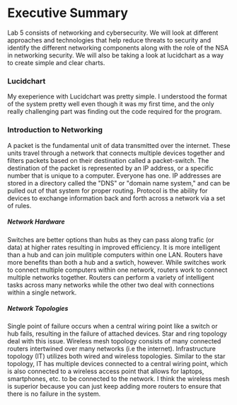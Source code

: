 # Executive Summary
Lab 5 consists of networking and cybersecurity. We will look at different approaches and technologies that help reduce threats to security and identify the different networking components along with the role of the NSA in networking security. We will also be taking a look at lucidchart as a way to create simple and clear charts.
### Lucidchart
My exeperience with Lucidchart was pretty simple. I understood the format of the system pretty well even though it was my first time, and the only really challenging part was finding out the code required for the program.
### Introduction to Networking
A packet is the fundamental unit of data transmitted over the internet. These units travel through a network that connects multiple devices together and filters packets based on their destination called a packet-switch. The destination of the packet is represented by an IP address, or a specific number that is unique to a computer. Everyone has one. IP addresses are stored in a directory called the "DNS" or "domain name system," and can be pulled out of that system for proper routing. Protocol is the ability for devices to exchange information back and forth across a network via a set of rules.
##### Network Hardware
Switches are better options than hubs as they can pass along trafic (or data) at higher rates resulting in improved efficiency. It is more intelligent than a hub and can join mulitiple computers within one LAN. Routers have more benefits than both a hub and a swtich, however. While switches work to connect multiple computers within one network, routers work to connect multiple networks together. Routers can perform a variety of intelligent tasks across many networks while the other two deal with connections within a single network.
##### Network Topologies
Single point of failure occurs when a central wiring point like a switch or hub fails, resulting in the failure of attached devices. Star and ring topology deal with this issue. Wireless mesh topology consists of many connected routers intertwined over many networks (i.e the internet). Infrastructure topology (IT) utilizes both wired and wireless topologies. Similar to the star topology, IT has multiple devices connected to a central wiring point, which is also connected to a wireless access point that allows for laptops, smartphones, etc. to be connected to the network. I think the wireless mesh is superior because you can just keep adding more routers to ensure that there is no failure in the system.
